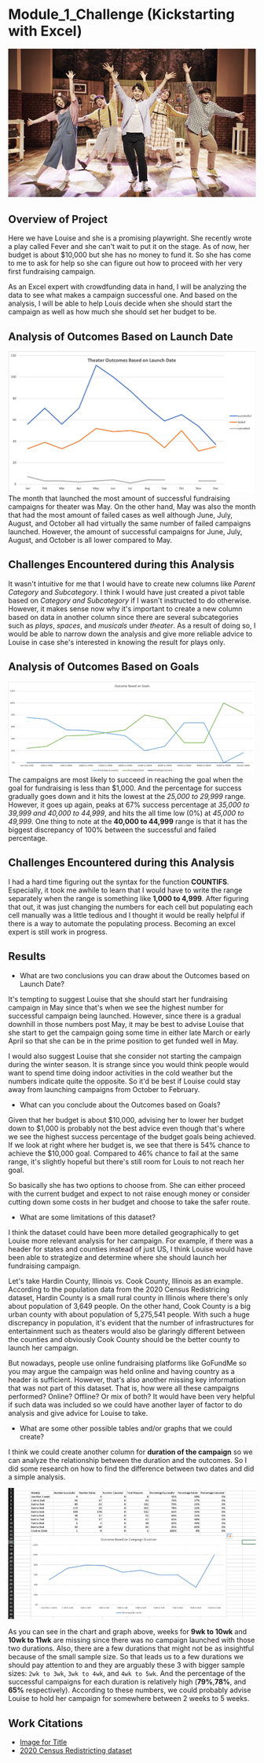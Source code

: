 # Module_1_Challenge (Kickstarting with Excel)
![](Resources/plays.jpeg)

## Overview of Project
Here we have Louise and she is a promising playwright. She recently wrote a play called Fever and she can't wait to put it on the stage. As of now, her budget is about $10,000 but she has no money to fund it. So she has come to me to ask for help so she can figure out how to proceed with her very first fundraising campaign.  

As an Excel expert with crowdfunding data in hand, I will be analyzing the data to see what makes a campaign successful one. And based on the analysis, I will be able to help Louis decide when she should start the campaign as well as how much she should set her budget to be.

## Analysis of Outcomes Based on Launch Date
![](Resources/Theater_Outcomes_vs_Launch.png)
The month that launched the most amount of successful fundraising campaigns for theater was May. On the other hand, May was also the month that had the most amount of failed cases as well although June, July, August, and October all had virtually the same number of failed campaigns launched. However, the amount of successful campaigns for June, July, August, and October is all lower compared to May.

## Challenges Encountered during this Analysis
It wasn't intuitive for me that I would have to create new columns like _Parent Category_ and _Subcategory_. I think I would have just created a pivot table based on _Category and Subcategory_ if I wasn't instructed to do otherwise. However, it makes sense now why it's important to create a new column based on data in another column since there are several subcategories such as _plays_, _spaces_, and _musicals_ under _theater_. As a result of doing so, I would be able to narrow down the analysis and give more reliable advice to Louise in case she's interested in knowing the result for plays only. 

## Analysis of Outcomes Based on Goals
![](Resources/Outcome_vs_Goals.png)
The campaigns are most likely to succeed in reaching the goal when the goal for fundraising is less than $1,000. And the percentage for success gradually goes down and it hits the lowest at the _25,000 to 29,999_ range. However, it goes up again, peaks at 67% success percentage at _35,000 to 39,999 and 40,000 to 44,999_, and hits the all time low (0%) at _45,000 to 49,999_. One thing to note at the __40,000 to 44,999__ range is that it has the biggest discrepancy of 100% between the successful and failed percentage.

## Challenges Encountered during this Analysis
I had a hard time figuring out the syntax for the function **COUNTIFS**. Especially, it took me awhile to learn that I would have to write the range separately when the range is something like __1,000 to 4,999__. 
After figuring that out, it was just changing the numbers for each cell but populating each cell manually was a little tedious and I thought it would be really helpful if there is a way to automate the populating process. Becoming an excel expert is still work in progress.

## Results

- What are two conclusions you can draw about the Outcomes based on Launch Date?

It's tempting to suggest Louise that she should start her fundraising campaign in May since that's when we see the highest number for successful campaign being launched. However, since there is a gradual downhill in those numbers post May, it may be best to advise Louise that she start to get the campaign going some time in either late March or early April so that she can be in the prime position to get funded well in May. 

I would also suggest Louise that she consider not starting the campaign during the winter season. It is strange since you would think people would want to spend time doing indoor activities in the cold weather but the numbers indicate quite the opposite. So it'd be best if Louise could stay away from launching campaigns from October to February.

- What can you conclude about the Outcomes based on Goals?

Given that her budget is about $10,000, advising her to lower her budget down to $1,000 is probably not the best advice even though that's where we see the highest success percentage of the budget goals being achieved. If we look at right where her budget is, we see that there is 54% chance to achieve the $10,000 goal. Compared to 46% chance to fail at the same range, it's slightly hopeful but there's still room for Louis to not reach her goal.

So basically she has two options to choose from. She can either proceed with the current budget and expect to not raise enough money or consider cutting down some costs in her budget and choose to take the safer route.

- What are some limitations of this dataset?

I think the dataset could have been more detailed geographically to get Louise more relevant analysis for her campaign. For example, if there was a header for states and counties instead of just US, I think Louise would have been able to strategize and determine where she should launch her fundraising campaign. 

Let's take Hardin County, Illinois vs. Cook County, Illinois as an example. According to the population data from the 2020 Census Redistricing dataset, Hardin County is a small rural county in Illinois where there's only about population of 3,649 people. On the other hand, Cook County is a big urban county with about population of 5,275,541 people. With such a huge discrepancy in population, it's evident that the number of infrastructures for entertainment such as theaters would also be glaringly different between the counties and obviously Cook County should be the better county to launch her campaign.

But nowadays, people use online fundraising platforms like GoFundMe so you may argue the campaign was held online and having country as a header is sufficient. However, that's also another missing key information that was not part of this dataset. That is, how were all these campaigns performed? Online? Offline? Or mix of both? It would have been very helpful if such data was included so we could have another layer of factor to do analysis and give advice for Louise to take.

- What are some other possible tables and/or graphs that we could create?

I think we could create another column for __duration of the campaign__ so we can analyze the relationship between the duration and the outcomes. So I did some research on how to find the difference between two dates and did a simple analysis.

![](Resources/Campaign_Duration_Outcome.png)

As you can see in the chart and graph above, weeks for **9wk to 10wk** and **10wk to 11wk** are missing since there was no campaign launched with those two durations. Also, there are a few durations that might not be as insightful because of the small sample size. So that leads us to a few durations we should pay attention to and they are arguably these 3 with bigger sample sizes: `2wk to 3wk`, `3wk to 4wk`, and `4wk to 5wk`. And the percentage of the successful campaigns for each duration is relatively high (__79%__,__78%__, and __65%__ respectively). According to these numbers, we could probably advise Louise to hold her campaign for somewhere between 2 weeks to 5 weeks. 

## Work Citations
- [Image for Title](https://www.kidok.com/news/photo/202103/210431_60023_1914.jpg)
- [2020 Census Redistricting dataset](https://www.illinois-demographics.com/counties_by_population)